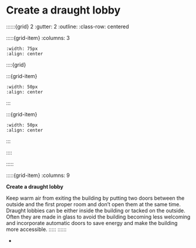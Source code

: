 # Create a draught lobby
 
::::::{grid} 2
:gutter: 2
:outline: 
:class-row: centered

:::::{grid-item}
:columns: 3
```{image} /images/card-game/step-icons/step_3.svg
:width: 75px
:align: center
```


::::{grid}

:::{grid-item}

```{image} /images/card-game/carbon-icons/carbon_3.svg
:width: 50px
:align: center
```
:::

:::{grid-item}
```{image} /images/card-game/cost-icons/cost_3.svg
:width: 50px
:align: center
```
:::

::::

:::::

:::::{grid-item}
:columns: 9

**Create a draught lobby**

Keep warm air from exiting the building by putting two doors between the outside and the first proper room and don’t open them at the same time.  Draught lobbies can be either inside the building or tacked on the outside.  Often they are made in glass to avoid the building becoming less welcoming and incorporate automatic doors to save energy and make the building more accessible.
:::::
::::::
- [](draught-lobby)